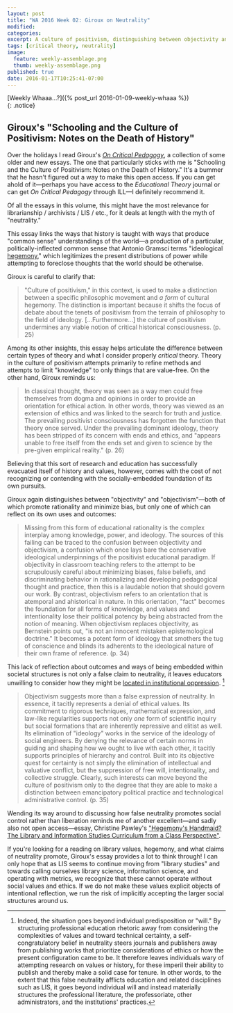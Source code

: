 ```yaml
---
layout: post
title: "WA 2016 Week 02: Giroux on Neutrality"
modified:
categories:
excerpt: A culture of positivism, distinguishing between objectivity and objectivism, hegemony, false neutrality, values—this article has all sorts of relevance for librarianship!
tags: [critical theory, neutrality]
image:
  feature: weekly-assemblage.png
  thumb: weekly-assemblage.png
published: true
date: 2016-01-17T10:25:41-07:00
---
```

  
[Weekly Whaaa…?]({% post_url 2016-01-09-weekly-whaaa %})  
{: .notice}  

## Giroux's "Schooling and the Culture of Positivism: Notes on the Death of History"   

Over the holidays I read Giroux's [_On Critical Pedagogy_](http://www.worldcat.org/oclc/694396588), a collection of some older and new essays. The one that particularly sticks with me is "Schooling and the Culture of Positivism: Notes on the Death of History." It's a bummer that he hasn't figured out a way to make this open access. If you can get ahold of it—perhaps you have access to the _Educational Theory_ journal or can get _On Critical Pedagogy_ through ILL—I definitely recommend it.  

Of all the essays in this volume, this might have the most relevance for librarianship / archivists / LIS / etc., for it deals at length with the myth of "neutrality."  

This essay links the ways that history is taught with ways that produce "common sense" understandings of the world—a production of a particular, politically-inflected common sense that Antonio Gramsci terms "ideological [hegemony](https://scholarblogs.emory.edu/postcolonialstudies/2014/06/20/hegemony-in-gramsci/)," which legitimizes the present distributions of power while attempting to foreclose thoughts that the world should be otherwise.  

Giroux is careful to clarify that:   

> "Culture of positivism," in this context, is used to make a distinction between a specific philosophic movement and _a form_ of cultural hegemony. The distinction is important because it shifts the focus of debate about the tenets of positivism from the terrain of philosophy to the field of ideology. […Furthermore…] the culture of positivism undermines any viable notion of critical historical consciousness. (p. 25)   

Among its other insights, this essay helps articulate the difference between certain types of theory and what I consider properly _critical_ theory. Theory in the culture of positivism attempts primarily to refine methods and attempts to limit "knowledge" to only things that are value-free. On the other hand, Giroux reminds us:  

> In classical thought, theory was seen as a way men could free themselves from dogma and opinions in order to provide an orientation for ethical action. In other words, theory was viewed as an extension of ethics and was linked to the search for truth and justice. The prevailing positivist consciousness has forgotten the function that theory once served. Under the prevailing dominant ideology, theory has been stripped of its concern with ends and ethics, and "appears unable to free itself from the ends set and given to science by the pre-given empirical reality." (p. 26)   

Believing that this sort of research and education has successfully evacuated itself of history and values, however, comes with the cost of not recognizing or contending with the socially-embedded foundation of its own pursuits.

Giroux again distinguishes between "objectivity" and "objectivism"—both of which promote rationality and minimize bias, but only one of which can reflect on its own uses and outcomes:   

> Missing from this form of educational rationality is the complex interplay among knowledge, power, and ideology. The sources of this failing can be traced to the confusion between objectivity and objectivism, a confusion which once lays bare the conservative ideological underpinnings of the positivist educational paradigm. If objectivity in classroom teaching refers to the attempt to be scrupulously careful about minimizing biases, false beliefs, and discriminating behavior in rationalizing and developing pedagogical thought and practice, then this is a laudable notion that should govern our work. By contrast, objectivism refers to an orientation that is atemporal and ahistorical in nature. In this orientation, "fact" becomes the foundation for all forms of knowledge, and values and intentionality lose their political potency by being abstracted from the notion of meaning. When objectivism replaces objectivity, as Bernstein points out, "is not an innocent mistaken epistemological doctrine." It becomes a potent form of ideology that smothers the tug of conscience and blinds its adherents to the ideological nature of their own frame of reference. (p. 34)  

This lack of reflection about outcomes and ways of being embedded within societal structures is not only a false claim to neutrality, it leaves educators unwilling to consider how they might be [located in institutional oppression](http://www.inthelibrarywiththeleadpipe.org/2014/locating-the-library-in-institutional-oppression/). [^unable]     

[^unable]: Indeed, the situation goes beyond individual predisposition or "will." By structuring professional education rhetoric away from considering the complexities of values and toward technical certainty, a self-congratulatory belief in neutrality steers journals and publishers away from publishing works that prioritize considerations of ethics or how the present configuration came to be. It therefore leaves individuals wary of attempting research on values or history, for these imperil their ability to publish and thereby make a solid case for tenure. In other words, to the extent that this false neutrality afflicts education and related disciplines such as LIS, it goes beyond individual will and instead materially structures the professional literature, the professoriate, other administrators, and the institutions' practices.   

> Objectivism suggests more than a false expression of neutrality. In essence, it tacitly represents a denial of ethical values. Its commitment to rigorous techniques, mathematical expression, and law-like regularities supports not only _one_ form of scientific inquiry but social formations that are inherently repressive and elitist as well. Its elimination of "ideology" works in the service of the ideology of social engineers. By denying the relevance of certain norms in guiding and shaping how we ought to live with each other, it tacitly supports principles of hierarchy and control. Built into its objective quest for certainty is not simply the elimination of intellectual and valuative conflict, but the suppression of free will, intentionality, and collective struggle. Clearly, such interests can move beyond the culture of positivism only to the degree that they are able to make a distinction between emancipatory political practice and technological administrative control. (p. 35)  

Wending its way around to discussing how false neutrality promotes social control rather than liberation reminds me of another excellent—and sadly also not open access—essay, Christine Pawley's ["Hegemony's Handmaid? The Library and Information Studies Curriculum from a Class Perspective"](http://www.journals.uchicago.edu/doi/abs/10.1086/602955).  

If you're looking for a reading on library values, hegemony, and what claims of neutrality promote, Giroux's essay provides a lot to think through! I can only hope that as LIS seems to continue moving from "library studies" and towards calling ourselves library science, information science, and operating with metrics, we recognize that these cannot operate without social values and ethics. If we do not make these values explicit objects of intentional reflection, we run the risk of implicitly accepting the larger social structures around us.  







